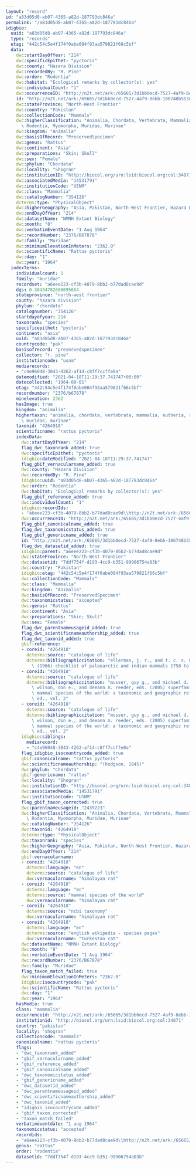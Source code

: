 ```yaml
---
layout: "record"
id: "a83d05d8-ab07-4365-a82d-187793dc846a"
permalink: "/a83d05d8-ab07-4365-a82d-187793dc846a"
idigbio:
  uuid: "a83d05d8-ab07-4365-a82d-187793dc846a"
  type: "records"
  etag: "442c54c5e4f174f0abe004f93aa579821f66c5bf"
  data:
    dwc:startDayOfYear: "214"
    dwc:specificEpithet: "pyctoris"
    dwc:county: "Hazara Division"
    dwc:recordedBy: "R. Pine"
    dwc:order: "Rodentia"
    dwc:habitat: "Ecological remarks by collector(s): yes"
    dwc:individualCount: "1"
    dwc:occurrenceID: "http://n2t.net/ark:/65665/3d1bb0ecd-7527-4af9-8ebb-106748b5538c"
    id: "http://n2t.net/ark:/65665/3d1bb0ecd-7527-4af9-8ebb-106748b5538c"
    dwc:stateProvince: "North-West Frontier"
    dwc:country: "Pakistan"
    dwc:collectionCode: "Mammals"
    dwc:higherClassification: "Animalia, Chordata, Vertebrata, Mammalia, Eutheria,\
      \ Rodentia, Myomorpha, Muridae, Murinae"
    dwc:kingdom: "Animalia"
    dwc:basisOfRecord: "PreservedSpecimen"
    dwc:genus: "Rattus"
    dwc:continent: "Asia"
    dwc:preparations: "Skin; Skull"
    dwc:sex: "Female"
    dwc:phylum: "Chordata"
    dwc:locality: "Shogran"
    dwc:institutionID: "http://biocol.org/urn:lsid:biocol.org:col:34871"
    dwc:associatedMedia: "14531791"
    dwc:institutionCode: "USNM"
    dwc:class: "Mammalia"
    dwc:catalogNumber: "354126"
    dcterms:type: "PhysicalObject"
    dwc:higherGeography: "Asia, Pakistan, North-West Frontier, Hazara Division"
    dwc:endDayOfYear: "214"
    dwc:datasetName: "NMNH Extant Biology"
    dwc:month: "8"
    dwc:verbatimEventDate: "1 Aug 1964"
    dwc:recordNumber: "2376/B67878"
    dwc:family: "Muridae"
    dwc:minimumElevationInMeters: "2362.0"
    dwc:scientificName: "Rattus pyctoris"
    dwc:day: "1"
    dwc:year: "1964"
  indexTerms:
    individualcount: 1
    family: "muridae"
    recordset: "a6eee223-cf3b-4079-8bb2-b77dad8cae9d"
    dqs: 0.30434782608695654
    stateprovince: "north-west frontier"
    county: "hazara division"
    phylum: "chordata"
    catalognumber: "354126"
    startdayofyear: 214
    taxonrank: "species"
    specificepithet: "pyctoris"
    continent: "asia"
    uuid: "a83d05d8-ab07-4365-a82d-187793dc846a"
    countrycode: "pak"
    basisofrecord: "preservedspecimen"
    collector: "r. pine"
    institutioncode: "usnm"
    mediarecords:
    - "c4e96048-3043-4262-af14-c8ff7ccffe0a"
    datemodified: "2021-04-18T11:29:37.741747+00:00"
    datecollected: "1964-08-01"
    etag: "442c54c5e4f174f0abe004f93aa579821f66c5bf"
    recordnumber: "2376/b67878"
    minelevation: 2362
    hasImage: true
    kingdom: "animalia"
    highertaxon: "animalia, chordata, vertebrata, mammalia, eutheria, rodentia, myomorpha,\
      \ muridae, murinae"
    taxonid: "4264918"
    scientificname: "rattus pyctoris"
    indexData:
      dwc:startDayOfYear: "214"
      flag_dwc_taxonrank_added: true
      dwc:specificEpithet: "pyctoris"
      idigbio:dateModified: "2021-04-18T11:29:37.741747"
      flag_gbif_vernacularname_added: true
      dwc:county: "Hazara Division"
      dwc:recordedBy: "R. Pine"
      idigbio:uuid: "a83d05d8-ab07-4365-a82d-187793dc846a"
      dwc:order: "Rodentia"
      dwc:habitat: "Ecological remarks by collector(s): yes"
      flag_gbif_reference_added: true
      dwc:individualCount: "1"
      idigbio:recordIds:
      - "a6eee223-cf3b-4079-8bb2-b77dad8cae9d\\http://n2t.net/ark:/65665/3d1bb0ecd-7527-4af9-8ebb-106748b5538c"
      dwc:occurrenceID: "http://n2t.net/ark:/65665/3d1bb0ecd-7527-4af9-8ebb-106748b5538c"
      flag_gbif_canonicalname_added: true
      flag_dwc_taxonomicstatus_added: true
      flag_gbif_genericname_added: true
      id: "http://n2t.net/ark:/65665/3d1bb0ecd-7527-4af9-8ebb-106748b5538c"
      flag_dwc_datasetid_added: true
      idigbio:parent: "a6eee223-cf3b-4079-8bb2-b77dad8cae9d"
      dwc:stateProvince: "North-West Frontier"
      dwc:datasetid: "7ddf754f-d193-4cc9-b351-99906754a03b"
      dwc:country: "Pakistan"
      idigbio:etag: "442c54c5e4f174f0abe004f93aa579821f66c5bf"
      dwc:collectionCode: "Mammals"
      dwc:class: "Mammalia"
      dwc:kingdom: "Animalia"
      dwc:basisOfRecord: "PreservedSpecimen"
      dwc:taxonomicstatus: "accepted"
      dwc:genus: "Rattus"
      dwc:continent: "Asia"
      dwc:preparations: "Skin; Skull"
      dwc:sex: "Female"
      flag_dwc_parentnameusageid_added: true
      flag_dwc_scientificnameauthorship_added: true
      flag_dwc_taxonid_added: true
      gbif:reference:
      - coreid: "4264918"
        dcterms:source: "catalogue of life"
        dcterms:bibliographiccitation: "ellerman, j. r., and t. c. s. morrison-scott\
          \ (1966) checklist of palaearctic and indian mammals 1758 to 1946, 2nd edition"
      - coreid: "4264918"
        dcterms:source: "catalogue of life"
        dcterms:bibliographiccitation: "musser, guy g., and michael d. carleton /\
          \ wilson, don e., and deeann m. reeder, eds. (2005) superfamily muroidea:\
          \ mammal species of the world: a taxonomic and geographic reference, 3rd\
          \ ed., vol. 2"
      - coreid: "4264918"
        dcterms:source: "catalogue of life"
        dcterms:bibliographiccitation: "musser, guy g., and michael d. carleton /\
          \ wilson, don e., and deeann m. reeder, eds. (2005) superfamily muroidea:\
          \ mammal species of the world: a taxonomic and geographic reference, 3rd\
          \ ed., vol. 2"
      idigbio:siblings:
        mediarecord:
        - "c4e96048-3043-4262-af14-c8ff7ccffe0a"
      flag_idigbio_isocountrycode_added: true
      gbif:canonicalname: "rattus pyctoris"
      dwc:scientificnameauthorship: "(hodgson, 1845)"
      dwc:phylum: "Chordata"
      gbif:genericname: "rattus"
      dwc:locality: "Shogran"
      dwc:institutionID: "http://biocol.org/urn:lsid:biocol.org:col:34871"
      dwc:associatedMedia: "14531791"
      dwc:institutionCode: "USNM"
      flag_gbif_taxon_corrected: true
      dwc:parentnameusageid: "2439223"
      dwc:higherClassification: "Animalia, Chordata, Vertebrata, Mammalia, Eutheria,\
        \ Rodentia, Myomorpha, Muridae, Murinae"
      dwc:catalogNumber: "354126"
      dwc:taxonid: "4264918"
      dcterms:type: "PhysicalObject"
      dwc:taxonrank: "species"
      dwc:higherGeography: "Asia, Pakistan, North-West Frontier, Hazara Division"
      dwc:endDayOfYear: "214"
      gbif:vernacularname:
      - coreid: "4264918"
        dcterms:language: "en"
        dcterms:source: "catalogue of life"
        dwc:vernacularname: "himalayan rat"
      - coreid: "4264918"
        dcterms:language: "en"
        dcterms:source: "mammal species of the world"
        dwc:vernacularname: "himalayan rat"
      - coreid: "4264918"
        dcterms:source: "ncbi taxonomy"
        dwc:vernacularname: "himalayan rat"
      - coreid: "4264918"
        dcterms:language: "en"
        dcterms:source: "english wikipedia - species pages"
        dwc:vernacularname: "turkestan rat"
      dwc:datasetName: "NMNH Extant Biology"
      dwc:month: "8"
      dwc:verbatimEventDate: "1 Aug 1964"
      dwc:recordNumber: "2376/B67878"
      dwc:family: "Muridae"
      flag_taxon_match_failed: true
      dwc:minimumElevationInMeters: "2362.0"
      idigbio:isocountrycode: "pak"
      dwc:scientificName: "Rattus pyctoris"
      dwc:day: "1"
      dwc:year: "1964"
    hasMedia: true
    class: "mammalia"
    occurrenceid: "http://n2t.net/ark:/65665/3d1bb0ecd-7527-4af9-8ebb-106748b5538c"
    institutionid: "http://biocol.org/urn:lsid:biocol.org:col:34871"
    country: "pakistan"
    locality: "shogran"
    collectioncode: "mammals"
    canonicalname: "rattus pyctoris"
    flags:
    - "dwc_taxonrank_added"
    - "gbif_vernacularname_added"
    - "gbif_reference_added"
    - "gbif_canonicalname_added"
    - "dwc_taxonomicstatus_added"
    - "gbif_genericname_added"
    - "dwc_datasetid_added"
    - "dwc_parentnameusageid_added"
    - "dwc_scientificnameauthorship_added"
    - "dwc_taxonid_added"
    - "idigbio_isocountrycode_added"
    - "gbif_taxon_corrected"
    - "taxon_match_failed"
    verbatimeventdate: "1 aug 1964"
    taxonomicstatus: "accepted"
    recordids:
    - "a6eee223-cf3b-4079-8bb2-b77dad8cae9d\\http://n2t.net/ark:/65665/3d1bb0ecd-7527-4af9-8ebb-106748b5538c"
    genus: "rattus"
    order: "rodentia"
    datasetid: "7ddf754f-d193-4cc9-b351-99906754a03b"
---
```

